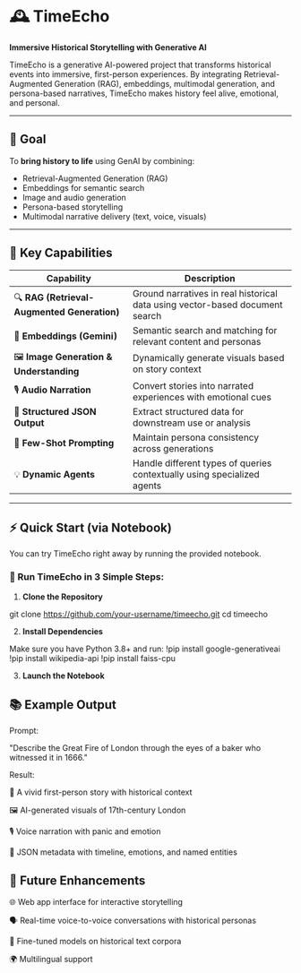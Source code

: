 # 🕰️ TimeEcho

**Immersive Historical Storytelling with Generative AI**

TimeEcho is a generative AI-powered project that transforms historical events into immersive, first-person experiences. By integrating Retrieval-Augmented Generation (RAG), embeddings, multimodal generation, and persona-based narratives, TimeEcho makes history feel alive, emotional, and personal.

---

## 🌟 Goal

To **bring history to life** using GenAI by combining:

- Retrieval-Augmented Generation (RAG)
- Embeddings for semantic search
- Image and audio generation
- Persona-based storytelling
- Multimodal narrative delivery (text, voice, visuals)

---

## 🔑 Key Capabilities

| Capability                          | Description                                                                 |
|-------------------------------------|-----------------------------------------------------------------------------|
| 🔍 **RAG (Retrieval-Augmented Generation)** | Ground narratives in real historical data using vector-based document search |
| 🧠 **Embeddings (Gemini)**          | Semantic search and matching for relevant content and personas              |
| 🖼️ **Image Generation & Understanding** | Dynamically generate visuals based on story context                         |
| 🎙️ **Audio Narration**              | Convert stories into narrated experiences with emotional cues               |
| 🧾 **Structured JSON Output**       | Extract structured data for downstream use or analysis                      |
| 🔁 **Few-Shot Prompting**           | Maintain persona consistency across generations                             |
| 💡 **Dynamic Agents**               | Handle different types of queries contextually using specialized agents     |

---

## ⚡ Quick Start (via Notebook)

You can try TimeEcho right away by running the provided notebook.

### 🧪 Run TimeEcho in 3 Simple Steps:

1. **Clone the Repository**
   
git clone https://github.com/your-username/timeecho.git
cd timeecho

2. **Install Dependencies**

Make sure you have Python 3.8+ and run:
!pip install google-generativeai 
!pip install wikipedia-api
!pip install faiss-cpu

3. **Launch the Notebook**
   

## 📚 **Example Output**
Prompt:

"Describe the Great Fire of London through the eyes of a baker who witnessed it in 1666."

Result:

📝 A vivid first-person story with historical context

🖼️ AI-generated visuals of 17th-century London

🎙️ Voice narration with panic and emotion

🧾 JSON metadata with timeline, emotions, and named entities


## 🚀 **Future Enhancements**

🌐 Web app interface for interactive storytelling

🗣️ Real-time voice-to-voice conversations with historical personas

🧠 Fine-tuned models on historical text corpora

🌍 Multilingual support
